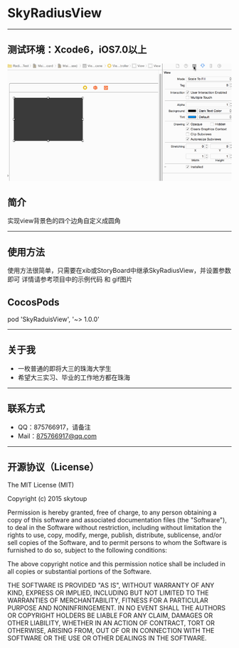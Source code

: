 # SkyRadiusView

-----
## 测试环境：Xcode6，iOS7.0以上
![GIF](1.gif)
## 简介
实现view背景色的四个边角自定义成圆角

-----
## 使用方法
使用方法很简单，只需要在xib或StoryBoard中继承SkyRadiusView，并设置参数即可
详情请参考项目中的示例代码 和 gif图片

## CocosPods
pod 'SkyRaduisView', '~> 1.0.0'

-----
## 关于我
* 一枚普通的即将大三的珠海大学生
* 希望大三实习、毕业的工作地方都在珠海

-----
## 联系方式
* QQ：875766917，请备注
* Mail：875766917@qq.com

-----
## 开源协议（License）
The MIT License (MIT)

Copyright (c) 2015 skytoup

Permission is hereby granted, free of charge, to any person obtaining a copy
of this software and associated documentation files (the "Software"), to deal
in the Software without restriction, including without limitation the rights
to use, copy, modify, merge, publish, distribute, sublicense, and/or sell
copies of the Software, and to permit persons to whom the Software is
furnished to do so, subject to the following conditions:

The above copyright notice and this permission notice shall be included in all
copies or substantial portions of the Software.

THE SOFTWARE IS PROVIDED "AS IS", WITHOUT WARRANTY OF ANY KIND, EXPRESS OR
IMPLIED, INCLUDING BUT NOT LIMITED TO THE WARRANTIES OF MERCHANTABILITY,
FITNESS FOR A PARTICULAR PURPOSE AND NONINFRINGEMENT. IN NO EVENT SHALL THE
AUTHORS OR COPYRIGHT HOLDERS BE LIABLE FOR ANY CLAIM, DAMAGES OR OTHER
LIABILITY, WHETHER IN AN ACTION OF CONTRACT, TORT OR OTHERWISE, ARISING FROM,
OUT OF OR IN CONNECTION WITH THE SOFTWARE OR THE USE OR OTHER DEALINGS IN THE
SOFTWARE.
